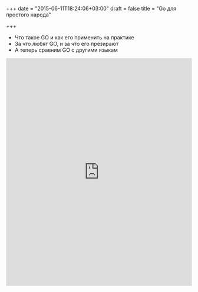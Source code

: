 +++
date = "2015-06-11T18:24:06+03:00"
draft = false
title = "Go для простого народа"

+++

<ul>
	<li>Что такое GO и как его применить на практике</li>
	<li>За что любят GO, и за что его презирают</li>
	<li>А теперь сравним GO с другими языкам</li>
</ul>
 <iframe width="100%" height="620" src="https://www.youtube.com/embed/n75_C0nI6jE" frameborder="0" allowfullscreen></iframe>
